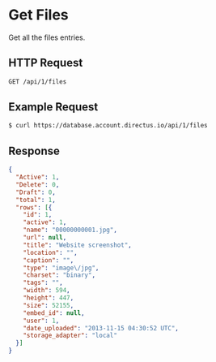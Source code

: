 # Get Files

Get all the files entries.

## HTTP Request

```bash
GET /api/1/files
```

## Example Request

```bash
$ curl https://database.account.directus.io/api/1/files
```

## Response

```json
{
  "Active": 1,
  "Delete": 0,
  "Draft": 0,
  "total": 1,
  "rows": [{
    "id": 1,
    "active": 1,
    "name": "00000000001.jpg",
    "url": null,
    "title": "Website screenshot",
    "location": "",
    "caption": "",
    "type": "image\/jpg",
    "charset": "binary",
    "tags": "",
    "width": 594,
    "height": 447,
    "size": 52155,
    "embed_id": null,
    "user": 1,
    "date_uploaded": "2013-11-15 04:30:52 UTC",
    "storage_adapter": "local"
  }]
}
```